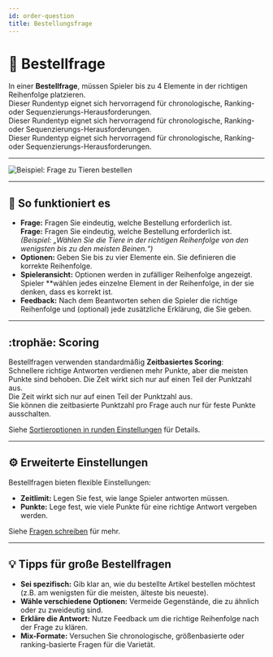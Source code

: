 ```yaml
---
id: order-question
title: Bestellungsfrage
---
```


# 🔀 Bestellfrage

In einer **Bestellfrage**, müssen Spieler bis zu 4 Elemente in der richtigen Reihenfolge platzieren.\
Dieser Rundentyp eignet sich hervorragend für chronologische, Ranking- oder Sequenzierungs-Herausforderungen.\
Dieser Rundentyp eignet sich hervorragend für chronologische, Ranking- oder Sequenzierungs-Herausforderungen.\
Dieser Rundentyp eignet sich hervorragend für chronologische, Ranking- oder Sequenzierungs-Herausforderungen.

---

![Beispiel: Frage zu Tieren bestellen](/images/question-modes/order-question/order-question-example.png)

---

## 📝 So funktioniert es

- **Frage:** Fragen Sie eindeutig, welche Bestellung erforderlich ist.\
  **Frage:** Fragen Sie eindeutig, welche Bestellung erforderlich ist.\
  _(Beispiel: „Wählen Sie die Tiere in der richtigen Reihenfolge von den wenigsten bis zu den meisten Beinen.“)_
- **Optionen:** Geben Sie bis zu vier Elemente ein. Sie definieren die korrekte Reihenfolge.
- **Spieleransicht:** Optionen werden in zufälliger Reihenfolge angezeigt. Spieler \*\*wählen jedes einzelne Element in der Reihenfolge, in der sie denken, dass es korrekt ist.
- **Feedback:** Nach dem Beantworten sehen die Spieler die richtige Reihenfolge und (optional) jede zusätzliche Erklärung, die Sie geben.

---

## :trophäe: Scoring

Bestellfragen verwenden standardmäßig **Zeitbasiertes Scoring**:\
Schnellere richtige Antworten verdienen mehr Punkte, aber die meisten Punkte sind behoben. Die Zeit wirkt sich nur auf einen Teil der Punktzahl aus.\
Die Zeit wirkt sich nur auf einen Teil der Punktzahl aus.\
Sie können die zeitbasierte Punktzahl pro Frage auch nur für feste Punkte ausschalten.

Siehe [Sortieroptionen in runden Einstellungen](../editor/008-round-options.md#scoring) für Details.

---

## ⚙️ Erweiterte Einstellungen

Bestellfragen bieten flexible Einstellungen:

- **Zeitlimit:** Legen Sie fest, wie lange Spieler antworten müssen.
- **Punkte:** Lege fest, wie viele Punkte für eine richtige Antwort vergeben werden.

Siehe [Fragen schreiben](../editor/005-writing-questions.md) für mehr.

---

## 💡 Tipps für große Bestellfragen

- **Sei spezifisch:** Gib klar an, wie du bestellte Artikel bestellen möchtest (z.B. am wenigsten für die meisten, älteste bis neueste).
- **Wähle verschiedene Optionen:** Vermeide Gegenstände, die zu ähnlich oder zu zweideutig sind.
- **Erkläre die Antwort:** Nutze Feedback um die richtige Reihenfolge nach der Frage zu klären.
- **Mix-Formate:** Versuchen Sie chronologische, größenbasierte oder ranking-basierte Fragen für die Varietät.

